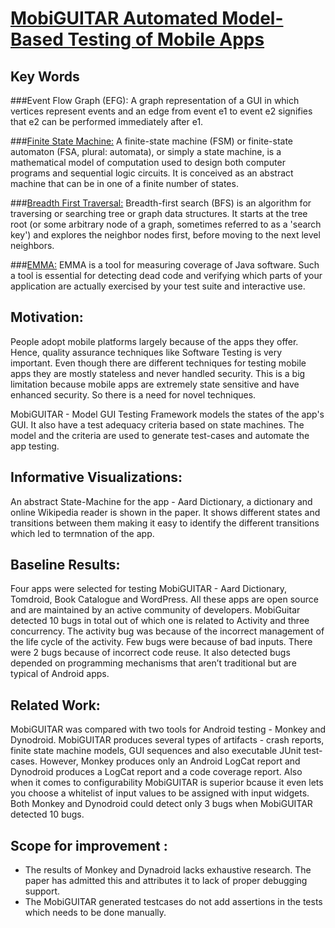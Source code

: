 # [MobiGUITAR Automated Model-Based Testing of Mobile Apps](http://cvs.cs.umd.edu/~atif/papers/MobiGUITARIEEESoftware2014.pdf)

## Key Words
###Event Flow Graph (EFG): 
A graph representation of a GUI in which vertices represent events and an edge from event e1 to event e2 signifies that e2 can be performed immediately after e1.

###[Finite State Machine:](https://en.wikipedia.org/wiki/Finite-state_machine)
A finite-state machine (FSM) or finite-state automaton (FSA, plural: automata), or simply a state machine, is a mathematical model of computation used to design both computer programs and sequential logic circuits. It is conceived as an abstract machine that can be in one of a finite number of states.

###[Breadth First Traversal:](https://en.wikipedia.org/wiki/Breadth-first_search)
Breadth-first search (BFS) is an algorithm for traversing or searching tree or graph data structures. It starts at the tree root (or some arbitrary node of a graph, sometimes referred to as a 'search key') and explores the neighbor nodes first, before moving to the next level neighbors.

###[EMMA:](http://emma.sourceforge.net/userguide_single/userguide.html)
EMMA is a tool for measuring coverage of Java software. Such a tool is essential for detecting dead code and verifying which parts of your application are actually exercised by your test suite and interactive use.

## Motivation:
People adopt mobile platforms largely because of the apps they offer. Hence, quality assurance techniques like Software Testing is very important. Even though there are different techniques for testing mobile apps they are mostly stateless and never handled security. This is a big limitation because mobile apps are extremely state sensitive and have enhanced security. So there is a need for novel techniques. 

MobiGUITAR - Model GUI Testing Framework models the states of the app's GUI. It also have a test adequacy criteria based on state machines. The model and the criteria are used to generate test-cases and automate the app testing.

## Informative Visualizations:
An abstract State-Machine for the app - Aard Dictionary, a dictionary and online Wikipedia reader is shown in the paper. It shows different states and transitions between them making it easy to identify the different transitions which led to termnation of the app.

## Baseline Results:
Four apps were selected for testing MobiGUITAR - Aard Dictionary, Tomdroid, Book Catalogue and WordPress. All these apps are open source and are maintained by an active community of developers. MobiGuitar detected 10 bugs in total out of which one is related to Activity and three concurrency. The activity bug was because of the incorrect management of the life cycle of the activity. Few bugs were because of bad inputs. There were 2 bugs because of incorrect code reuse. It also detected bugs depended on programming mechanisms that aren’t traditional but are typical of Android apps.

## Related Work:
MobiGUITAR was compared with two tools for Android testing - Monkey and Dynodroid. MobiGUITAR produces several types of artifacts - crash reports, finite state machine models, GUI sequences and also executable JUnit test-cases. However, Monkey produces only an Android LogCat report and Dynodroid produces a LogCat report and a code coverage report. Also when it comes to configurability MobiGUITAR is superior bcause it even lets you choose a whitelist of input values to be assigned with input widgets. Both Monkey and Dynodroid could detect only 3 bugs when MobiGUITAR detected 10 bugs.

## Scope for improvement :
- The results of Monkey and Dynadroid lacks exhaustive research. The paper has admitted this and attributes it to lack of proper debugging support.
- The MobiGUITAR generated testcases do not add assertions in the tests which needs to be done manually.
